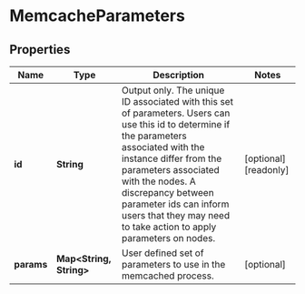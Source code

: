 

# MemcacheParameters


## Properties

| Name | Type | Description | Notes |
|------------ | ------------- | ------------- | -------------|
|**id** | **String** | Output only. The unique ID associated with this set of parameters. Users can use this id to determine if the parameters associated with the instance differ from the parameters associated with the nodes. A discrepancy between parameter ids can inform users that they may need to take action to apply parameters on nodes. |  [optional] [readonly] |
|**params** | **Map&lt;String, String&gt;** | User defined set of parameters to use in the memcached process. |  [optional] |



